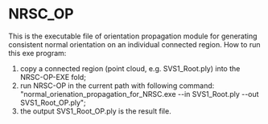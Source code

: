 # NRSC_OP
This is the executable file of orientation propagation module for generating consistent normal orientation on an individual connected region.
How to run this exe program:
1. copy a connected region (point cloud, e.g. SVS1_Root.ply) into the NRSC-OP-EXE fold;
2. run NRSC-OP in the current path with following command: "normal_orienation_propagation_for_NRSC.exe --in SVS1_Root.ply --out SVS1_Root_OP.ply";
3. the output SVS1_Root_OP.ply is the result file.
